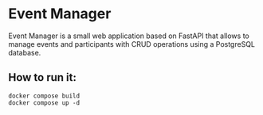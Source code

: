 # Event Manager
Event Manager is a small web application based on FastAPI that allows to manage events and participants with CRUD operations using a PostgreSQL database.

## How to run it:
```
docker compose build 
docker compose up -d
```
